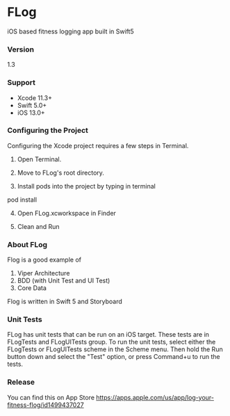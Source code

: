 # FLog
iOS based fitness logging app built in Swift5

### Version
1.3

### Support
- Xcode 11.3+
- Swift 5.0+
- iOS 13.0+

### Configuring the Project

Configuring the Xcode project requires a few steps in Terminal. 

1) Open Terminal.

2) Move to FLog's root directory.

3) Install pods into the project by typing in terminal

pod install

4) Open FLog.xcworkspace in Finder

5) Clean and Run

### About FLog
Flog is a good example of
1) Viper Architecture
2) BDD (with Unit Test and UI Test)
3) Core Data

Flog is written in Swift 5 and Storyboard

### Unit Tests

FLog has unit tests that can be run on an iOS target. These tests are in FLogTests and FLogUITests group. To run the unit tests, select either the FLogTests or FLogUITests scheme in the Scheme menu. Then hold the Run button down and select the "Test" option, or press Command+u to run the tests.


### Release
You can find this on App Store
https://apps.apple.com/us/app/log-your-fitness-flog/id1499437027
